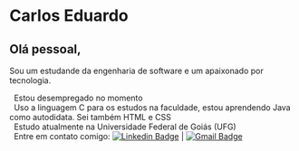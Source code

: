
# Carlos Eduardo

## Olá pessoal,
Sou um estudande da engenharia de software e um apaixonado por tecnologia.
 
 &nbsp; Estou desempregado no momento <br/>
 &nbsp; Uso a linguagem C para os estudos na faculdade, estou aprendendo Java como autodidata. Sei também HTML e CSS <br/>
 &nbsp; Estudo atualmente na Universidade Federal de Goiás (UFG) <br/>
 &nbsp; Entre em contato comigo: [![Linkedin Badge](https://img.shields.io/badge/-CarlosEduardo-blue?style=flat-square&logo=Linkedin&logoColor=white&link=https://www.linkedin.com/in/carlos-eduardo-dev/)](https://www.linkedin.com/in/carlos-eduardo-dev/) 
| 
[![Gmail Badge](https://img.shields.io/badge/-santos.carlos@discente.ufg.br-c14438?style=flat-square&logo=Gmail&logoColor=white&link=mailto:santos.carlos@discente.ufg.br)](mailto:santos.carlos@discente.ufg.br)


